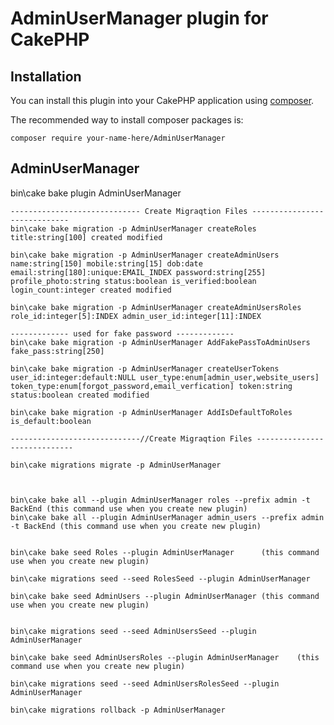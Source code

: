 # AdminUserManager plugin for CakePHP

## Installation

You can install this plugin into your CakePHP application using [composer](http://getcomposer.org).

The recommended way to install composer packages is:

```
composer require your-name-here/AdminUserManager
```

AdminUserManager
----------------------------------------------------------------------------------------------------
bin\cake bake plugin AdminUserManager

	----------------------------- Create Migraqtion Files -----------------------------
	bin\cake bake migration -p AdminUserManager createRoles title:string[100] created modified

	bin\cake bake migration -p AdminUserManager createAdminUsers name:string[150] mobile:string[15] dob:date email:string[180]:unique:EMAIL_INDEX password:string[255] profile_photo:string status:boolean is_verified:boolean login_count:integer created modified

	bin\cake bake migration -p AdminUserManager createAdminUsersRoles role_id:integer[5]:INDEX admin_user_id:integer[11]:INDEX
	
	------------- used for fake password -------------
	bin\cake bake migration -p AdminUserManager AddFakePassToAdminUsers fake_pass:string[250]
	
	bin\cake bake migration -p AdminUserManager createUserTokens user_id:integer:default:NULL user_type:enum[admin_user,website_users] token_type:enum[forgot_password,email_verfication] token:string status:boolean created modified

	bin\cake bake migration -p AdminUserManager AddIsDefaultToRoles is_default:boolean
	
	-----------------------------//Create Migraqtion Files -----------------------------
	
	bin\cake migrations migrate -p AdminUserManager

	

	bin\cake bake all --plugin AdminUserManager roles --prefix admin -t BackEnd (this command use when you create new plugin)
	bin\cake bake all --plugin AdminUserManager admin_users --prefix admin -t BackEnd (this command use when you create new plugin)


	bin\cake bake seed Roles --plugin AdminUserManager		(this command use when you create new plugin)

	bin\cake migrations seed --seed RolesSeed --plugin AdminUserManager

	bin\cake bake seed AdminUsers --plugin AdminUserManager	(this command use when you create new plugin)


	bin\cake migrations seed --seed AdminUsersSeed --plugin AdminUserManager

	bin\cake bake seed AdminUsersRoles --plugin AdminUserManager	(this command use when you create new plugin)

	bin\cake migrations seed --seed AdminUsersRolesSeed --plugin AdminUserManager

	bin\cake migrations rollback -p AdminUserManager